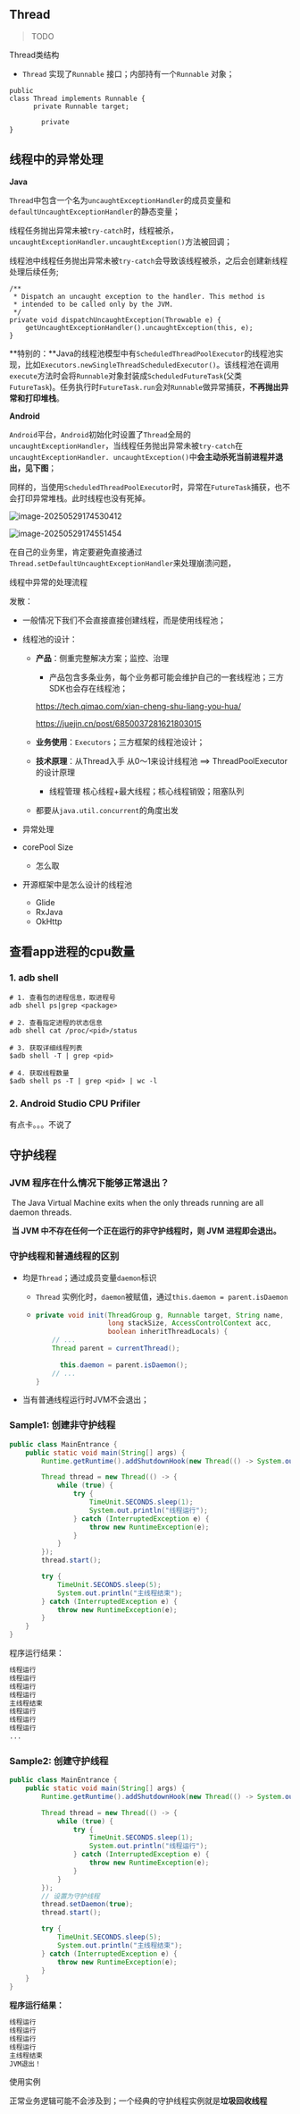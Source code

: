 ## Thread

> TODO
>
> 

Thread类结构

- `Thread` 实现了`Runnable` 接口；内部持有一个`Runnable` 对象；

```
public
class Thread implements Runnable {
      private Runnable target;
      
     	private 
}
```



## 线程中的异常处理

**Java**

﻿`Thread`中包含一个名为`uncaughtExceptionHandler`的成员变量和`defaultUncaughtExceptionHandler`的静态变量；

线程任务抛出异常未被`try-catch`时，线程被杀，`uncaughtExceptionHandler.uncaughtException()`方法被回调；

线程池中线程任务抛出异常未被`try-catch`会导致该线程被杀，之后会创建新线程处理后续任务;



```
/**
 * Dispatch an uncaught exception to the handler. This method is
 * intended to be called only by the JVM.
 */
private void dispatchUncaughtException(Throwable e) {
    getUncaughtExceptionHandler().uncaughtException(this, e);
}
```



**特别的：**Java的线程池模型中有`ScheduledThreadPoolExecutor`的线程池实现，比如`Executors.newSingleThreadScheduledExecutor()`。该线程池在调用`execute`方法时会将`Runnable`对象封装成`ScheduledFutureTask`(父类`FutureTask`)。任务执行时`FutureTask.run`会对`Runnable`做异常捕获，**不再抛出异常和打印堆栈**。



**Android**

﻿`Android`平台，`Android`初始化时设置了`Thread`全局的`uncaughtExceptionHandler`，当线程任务抛出异常未被`try-catch`在`uncaughtExceptionHandler. uncaughtException()`中**会主动杀死当前进程并退出，见下图**；

同样的，当使用`ScheduledThreadPoolExecutor`时，异常在`FutureTask`捕获，也不会打印异常堆栈。此时线程也没有死掉。

![image-20250529174530412](https://raw.githubusercontent.com/RabbitFeng/TyporaPic/master/images/image-20250529174530412.png)

![image-20250529174551454](https://raw.githubusercontent.com/RabbitFeng/TyporaPic/master/images/image-20250529174551454.png)

在自己的业务里，肯定要避免直接通过`Thread.setDefaultUncaughtExceptionHandler`来处理崩溃问题，

线程中异常的处理流程

发散：

- 一般情况下我们不会直接直接创建线程，而是使用线程池；

- 线程池的设计：

  - **产品**：侧重完整解决方案；监控、治理

    - 产品包含多条业务，每个业务都可能会维护自己的一套线程池；三方SDK也会存在线程池；

    https://tech.qimao.com/xian-cheng-shu-liang-you-hua/

    https://juejin.cn/post/6850037281621803015

  - **业务使用**：`Executors`；三方框架的线程池设计；

  - **技术原理**：从Thread入手 从0～1来设计线程池 ==> ThreadPoolExecutor的设计原理

    - 线程管理 核心线程+最大线程；核心线程销毁；阻塞队列

  - 都要从`java.util.concurrent`的角度出发

- 异常处理

- corePool Size

  - 怎么取

- 开源框架中是怎么设计的线程池

  - Glide
  - RxJava
  - OkHttp

## 查看app进程的cpu数量

### 1. adb shell

```
# 1. 查看包的进程信息，取进程号
adb shell ps|grep <package>

# 2. 查看指定进程的状态信息
adb shell cat /proc/<pid>/status

# 3. 获取详细线程列表
$adb shell -T | grep <pid>

# 4. 获取线程数量
$adb shell ps -T | grep <pid> | wc -l
```

### 2. Android Studio CPU Prifiler

有点卡。。。不说了



## 守护线程

### **JVM 程序在什么情况下能够正常退出？**

​	The Java Virtual Machine exits when the only threads running are all daemon threads.

​	**当 JVM 中不存在任何一个正在运行的非守护线程时，则 JVM 进程即会退出。**

### **守护线程和普通线程的区别**

- 均是`Thread`；通过成员变量`daemon`标识

  - `Thread` 实例化时，`daemon`被赋值，通过`this.daemon = parent.isDaemon`

  - ```java
    private void init(ThreadGroup g, Runnable target, String name,
                      long stackSize, AccessControlContext acc,
                      boolean inheritThreadLocals) {
      	// ...
        Thread parent = currentThread();
      
    	  this.daemon = parent.isDaemon();
      	// ...
    }
    ```

- 当有普通线程运行时JVM不会退出；

### **Sample1: 创建非守护线程**

```java
public class MainEntrance {
    public static void main(String[] args) {
        Runtime.getRuntime().addShutdownHook(new Thread(() -> System.out.println("JVM退出！")));

        Thread thread = new Thread(() -> {
            while (true) {
                try {
                    TimeUnit.SECONDS.sleep(1);
                    System.out.println("线程运行");
                } catch (InterruptedException e) {
                    throw new RuntimeException(e);
                }
            }
        });
        thread.start();

        try {
            TimeUnit.SECONDS.sleep(5);
            System.out.println("主线程结束");
        } catch (InterruptedException e) {
            throw new RuntimeException(e);
        }
    }
}
```

程序运行结果：

``` bash
线程运行
线程运行
线程运行
线程运行
主线程结束
线程运行
线程运行
线程运行
...
```

### **Sample2: 创建守护线程**

```java
public class MainEntrance {
    public static void main(String[] args) {
        Runtime.getRuntime().addShutdownHook(new Thread(() -> System.out.println("JVM退出！")));

        Thread thread = new Thread(() -> {
            while (true) {
                try {
                    TimeUnit.SECONDS.sleep(1);
                    System.out.println("线程运行");
                } catch (InterruptedException e) {
                    throw new RuntimeException(e);
                }
            }
        });
        // 设置为守护线程
        thread.setDaemon(true);
        thread.start();

        try {
            TimeUnit.SECONDS.sleep(5);
            System.out.println("主线程结束");
        } catch (InterruptedException e) {
            throw new RuntimeException(e);
        }
    }
}
```

**程序运行结果：**

```bash
线程运行
线程运行
线程运行
线程运行
主线程结束
JVM退出！
```

使用实例

正常业务逻辑可能不会涉及到；一个经典的守护线程实例就是**垃圾回收线程**

